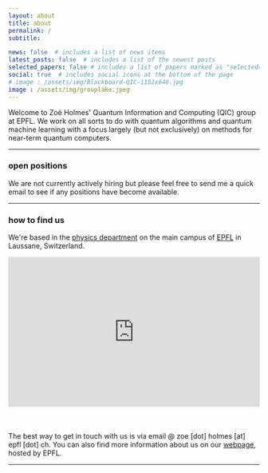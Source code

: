 ```yaml
---
layout: about
title: about
permalink: /
subtitle:

news: false  # includes a list of news items
latest_posts: false  # includes a list of the newest posts
selected_papers: false # includes a list of papers marked as "selected={true}"
social: true  # includes social icons at the bottom of the page
# image : /assets/img/Blackboard-QIC-1152x648.jpg
image : /assets/img/grouplake.jpeg
---
```


Welcome to Zoë Holmes' Quantum Information and Computing (QIC) group at EPFL. We work on all sorts to do with quantum algorithms and quantum machine learning with a focus largely (but not exclusively) on methods for near-term quantum computers.


<!-- --- 

### open positions

**Two Post Doc positions** are available in the QIC group at EPFL. 

Position 1: This position will be focused broadly on analysing the potential of near-term quantum algorithms for quantum chemistry joint with Roche. 2 year position, immediate start possible but somewhat flexible.

Position 2: This position is joint with Christa Zoufal and Stefan Woerner at IBM Quantum with a focus broadly on error analysis and algorithm development for real and imaginary time quantum evolution. 3 year position, immediate start possible but flexible.

Rolling deadline

To **apply**, please follow [this](https://docs.google.com/forms/d/e/1FAIpQLScm6P163UChmDzkHN9kidxld_cwMGisPMVre8ZkkuUfbQntjw/viewform?pli=1) link.

---  -->

---

### open positions

We are not currently actively hiring but please feel free to send me a quick email to see if any positions have become available.

---

### how to find us

We're based in the [physics department](https://www.epfl.ch/schools/sb/research/iphys/) on the main campus of [EPFL](https://www.epfl.ch/campus/visitors/coming-to-epfl/) in Laussane, Switzerland. 

<div class="map-container">
  <iframe src="https://www.google.com/maps/embed?pb=!1m18!1m12!1m3!1d2745.3569270529074!2d6.567559176332161!3d46.52083847111081!2m3!1f0!2f0!3f0!3m2!1i1024!2i768!4f13.1!3m3!1m2!1s0x478c3193bc3f02a9%3A0x33cd611a2db579fa!2sPhysics%20Department%20SB!5e0!3m2!1sen!2suk!4v1741792356287!5m2!1sen!2suk" style="border:0;" allowfullscreen="" loading="lazy" referrerpolicy="no-referrer-when-downgrade"></iframe>
</div>

The best way to get in touch with us is via email @ zoe [dot] holmes [at] epfl [dot] ch. You can also find more information about us on our [webpage](https://www.epfl.ch/labs/qic/), hosted by EPFL.


---

<style>
  .map-container {
    position: relative;
    height: 300px; /* Fixed height */
    overflow: hidden;
    max-width: 100%;
    margin: 0 auto 50px; /* Center the container and add bottom margin */
  }

  .map-container iframe {
    position: absolute;
    top: 0;
    left: 0;
    width: 100%;
    height: 100%;
  }
</style>
